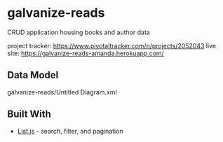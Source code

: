 # galvanize-reads
CRUD application housing books and author data

project tracker: https://www.pivotaltracker.com/n/projects/2052043
live site: https://galvanize-reads-amanda.herokuapp.com/

## Data Model

galvanize-reads/Untitled Diagram.xml

## Built With

* [List.js](http://listjs.com/api/) - search, filter, and pagination



